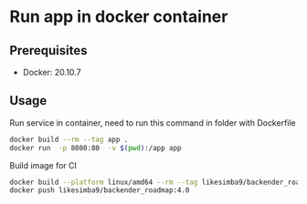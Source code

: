 # Run app in docker container

## Prerequisites

* Docker: 20.10.7

## Usage
Run service in container, need to run this command in folder with Dockerfile
```bash
docker build --rm --tag app .
docker run  -p 8080:80  -v $(pwd):/app app
```

Build image for CI
```bash
docker build --platform linux/amd64 --rm --tag likesimba9/backender_roadmap:4.0 Dockerfile_for_backender_image
docker push likesimba9/backender_roadmap:4.0
```